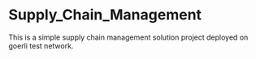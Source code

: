 # Supply_Chain_Management
This is a simple supply chain management solution project deployed on goerli test network.
